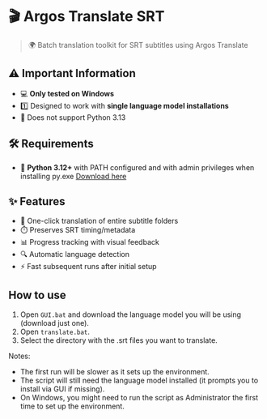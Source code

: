 # 🎬 Argos Translate SRT

> 🌍 Batch translation toolkit for SRT subtitles using Argos Translate

## ⚠️ Important Information

- 💻 **Only tested on Windows**
- 1️⃣ Designed to work with **single language model installations**
- 🐍 Does not support Python 3.13

## 🛠️ Requirements

- 🐍 **Python 3.12+** with PATH configured and with admin privileges when installing py.exe [Download here](https://www.python.org/ftp/python/3.12.10/python-3.12.10-amd64.exe)

## ✨ Features

- 📁 One-click translation of entire subtitle folders
- ⏱️ Preserves SRT timing/metadata
- 📊 Progress tracking with visual feedback
- 🔍 Automatic language detection
- ⚡ Fast subsequent runs after initial setup

## How to use

1. Open `GUI.bat` and download the language model you will be using (download just one).
2. Open `translate.bat`.
3. Select the directory with the .srt files you want to translate.

Notes:

- The first run will be slower as it sets up the environment.
- The script will still need the language model installed (it prompts you to install via GUI if missing).
- On Windows, you might need to run the script as Administrator the first time to set up the environment.
